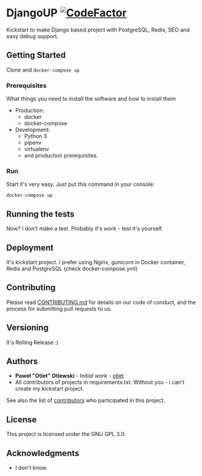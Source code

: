 # DjangoUP [![CodeFactor](https://www.codefactor.io/repository/github/otlet/djangoup/badge)](https://www.codefactor.io/repository/github/otlet/djangoup)

Kickstart to make Django based project with PostgreSQL, Redis, SEO and easy debug support.

## Getting Started

Clone and `docker-compose up`

### Prerequisites

What things you need to install the software and how to install them

* Production:
    * docker
    * docker-compose
* Development:
    * Python 3
    * pipenv
    * virtualenv
    * and production prerequisites.

### Run
Start it's very easy. Just put this command in your console:

```
docker-compose up
```

## Running the tests

Now? I don't make a test. Probably it's work - test it's yourself.

## Deployment

It's kickstart project.
I prefer using Nginx, gunicorn in Docker container, Redis and PostgreSQL (check docker-compose.yml)

## Contributing

Please read [CONTRIBUTING.md](CONTRIBUTING.MD) for details on our code of conduct, and the process for submitting pull requests to us.

## Versioning

It's Rolling Release :)

## Authors

* **Paweł "Otlet" Otlewski** - *Initial work* - [otlet](https://github.com/otlet)
* All contributors of projects in requirements.txt. Without you - i can't create my kickstart project.

See also the list of [contributors](CONTRIBUTORS.MD) who participated in this project.

## License

This project is licensed under the GNU GPL 3.0.

## Acknowledgments

* I don't know.

